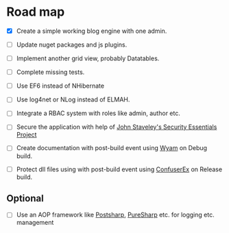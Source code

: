 # Road map
- [x] Create a simple working blog engine with one admin.
- [ ] Update nuget packages and js plugins.
- [ ] Implement another grid view, probably Datatables.
- [ ] Complete missing tests.
- [ ] Use EF6 instead of NHibernate
- [ ] Use log4net or NLog instead of ELMAH.
- [ ] Integrate a RBAC system with roles like admin, author etc.
- [ ] Secure the application with help of [John Staveley's Security Essentials Project](https://github.com/johnstaveley/SecurityEssentials)
- [ ] Create documentation with post-build event using [Wyam](https://github.com/Wyamio/Wyam) on Debug build.
- [ ] Protect dll files using with post-build event using [ConfuserEx](https://github.com/yck1509/ConfuserEx) on Release build.


## Optional
- [ ] Use an AOP framework like [Postsharp](https://www.postsharp.net/), [PureSharp](https://github.com/Virtuoze/Puresharp) etc. for logging etc. management
